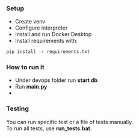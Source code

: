 ### Setup

* Create venv
* Configure interpreter
* Install and run Docker Desktop
* Install requirements with:

```bash
pip install -r requirements.txt
```

### How to run it

- Under devops folder run **start db**
- Run **main.py**<br>
- 
### Testing

You can run specific test or a file of tests manually.<br>
To run all tests, use **run_tests.bat**.